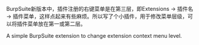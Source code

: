 BurpSuite新版本中，插件注册的右键菜单是在第三层，即Extensions -> 插件名 -> 插件菜单，这样点起来有些麻烦。所以写了个小插件，用于修改菜单层级，可以将插件菜单放在第一或第二层。



A simple BurpSuite extension to change extension context menu level.

